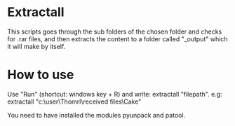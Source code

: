 # Extractall
This scripts goes through the sub folders of the chosen folder and checks for .rar files, and then extracts the content to a folder called "\_output" which it will make by itself.

# How to use
Use "Run" (shortcut: windows key + R) and write: extractall "filepath". e.g: extractall "c:\user\Thomrl\received files\Cake"

You need to have installed the modules pyunpack and patool.
